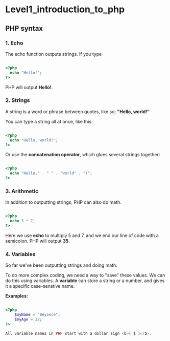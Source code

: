 # Level1_introduction_to_php

## PHP syntax 
### 1. Echo 
The echo function outputs strings. If you type

```php

<?php
  echo "Hello!";
?>

```
PHP will output **Hello!**.

### 2. Strings 

A string is a word or phrase between quotes, like so: **"Hello, world!"**

You can type a string all at once, like this:

```php

<?php
  echo "Hello, world!";
?>

```

Or use the **concatenation operator**, which glues several strings together:

```php

<?php
  echo "Hello," . " " . "world" . "!";
?>

```

### 3. Arithmetic

In addition to outputting strings, PHP can also do math.

```php

<?php
  echo 5 * 7;
?>

```
Here we use **echo** to multiply 5 and 7, and we end our line of code with a semicolon. PHP will output **35**.

### 4. Variables 

So far we've been outputting strings and doing math.

To do more complex coding, we need a way to "save" these values. We can do this using variables. A **variable** can store a string or a number, and gives it a specific case-senstive name.

**Examples:**
```php

<?php
	$myName = "Beyonce";
	$myAge = 32;
?>

All variable names in PHP start with a dollar sign <b>( $ )</b>.

```